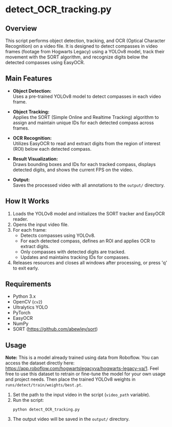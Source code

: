 # detect_OCR_tracking.py

## Overview

This script performs object detection, tracking, and OCR (Optical Character Recognition) on a video file. It is designed to detect compasses in video frames (footage from Hogwarts Legacy) using a YOLOv8 model, track their movement with the SORT algorithm, and recognize digits below the detected compasses using EasyOCR.

## Main Features

- **Object Detection:**  
  Uses a pre-trained YOLOv8 model to detect compasses in each video frame.

- **Object Tracking:**  
  Applies the SORT (Simple Online and Realtime Tracking) algorithm to assign and maintain unique IDs for each detected compass across frames.

- **OCR Recognition:**  
  Utilizes EasyOCR to read and extract digits from the region of interest (ROI) below each detected compass.

- **Result Visualization:**  
  Draws bounding boxes and IDs for each tracked compass, displays detected digits, and shows the current FPS on the video.

- **Output:**  
  Saves the processed video with all annotations to the `output/` directory.

## How It Works

1. Loads the YOLOv8 model and initializes the SORT tracker and EasyOCR reader.
2. Opens the input video file.
3. For each frame:
   - Detects compasses using YOLOv8.
   - For each detected compass, defines an ROI and applies OCR to extract digits.
   - Only compasses with detected digits are tracked.
   - Updates and maintains tracking IDs for compasses.
4. Releases resources and closes all windows after processing, or press 'q' to exit early.

## Requirements

- Python 3.x
- OpenCV (`cv2`)
- Ultralytics YOLO
- PyTorch
- EasyOCR
- NumPy
- SORT (https://github.com/abewley/sort)

## Usage
**Note:** This is a model already trained using data from Roboflow. You can access the dataset directly here: https://app.roboflow.com/hogwartslegacyva/hogwarts-legacy-va/1. Feel free to use this dataset to retrain or fine-tune the model for your own usage and project needs. Then place the trained YOLOv8 weights in `runs/detect/train/weights/best.pt`.
1. Set the path to the input video in the script (`video_path` variable).
2. Run the script:
   ```
   python detect_OCR_tracking.py
   ```
3. The output video will be saved in the `output/` directory. 